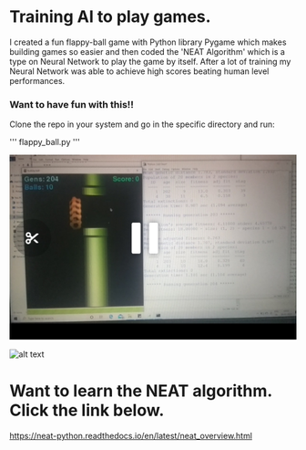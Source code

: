 # Training AI to play games.

I created a fun flappy-ball game with Python library Pygame which makes building games so easier and then coded the 'NEAT Algorithm'
which is a type on Neural Network to play the game by itself. After a lot of training my Neural Network was able to achieve high scores 
beating human level performances.

### Want to have fun with this!!
Clone the repo in your system and go in the specific directory and run:

'''
flappy_ball.py
'''



![alt text](https://github.com/Kaif10/A.I.-plays-games/blob/master/game.jpg)

![alt text](https://miro.medium.com/max/1200/0*Kze4g6cLA3maofxq.png)

# Want to learn the NEAT algorithm. Click the link below.
https://neat-python.readthedocs.io/en/latest/neat_overview.html
